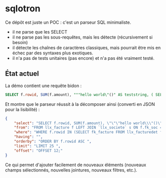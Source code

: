 # sqlotron

Ce dépôt est juste un POC : c'est un parseur SQL minimaliste.

- il ne parse que les SELECT
- il ne parse pas les sous-requêtes, mais les détecte (récursivement si besoin)
- il détecte les chaînes de caractères classiques, mais pourrait être mis en
  échec par des syntaxes plus exotiques.
- il n'a pas de tests unitaires (pas encore) et n'a pas été vraiment testé.


## État actuel

La démo contient une requête bidon :

```SQL
SELECT f.rowid, SUM(f.amount), """hello world\"()" AS teststring, ( SELECT e.name FROM llx_entity e WHERE e.rowid = f.entity) AS entity_name FROM llx_facture f LEFT JOIN `llx_societe` s ON f.fk_soc = s.rowid WHERE f.rowid IN (SELECT fk_facture FROM llx_facturedet fdet WHERE fdet.total_ttc > 1000) AND 'tutu' == "tutu" ORDER BY f.rowid ASC LIMIT 25 OFFSET 12;
```

Et montre que le parseur réussit à la décomposer ainsi (converti en JSON pour la lisibilité) :
```json
{
    "select": "SELECT f.rowid, SUM(f.amount), \"\"\"hello world\\\"()\" AS teststring, ( SELECT e.name FROM llx_entity e WHERE e.rowid = f.entity) AS entity_name ",
    "from": "FROM llx_facture f LEFT JOIN `llx_societe` s ON f.fk_soc = s.rowid ",
    "where": "WHERE f.rowid IN (SELECT fk_facture FROM llx_facturedet fdet WHERE fdet.total_ttc > 1000) AND 'tutu' == \"tutu\" ",
    "having": "",
    "orderby": "ORDER BY f.rowid ASC ",
    "limit": "LIMIT 25 ",
    "offset": "OFFSET 12;"
}
```

Ce qui permet d'ajouter facilement de nouveaux éléments (nouveaux champs sélectionnés, nouvelles jointures, nouveaux filtres, etc.).



